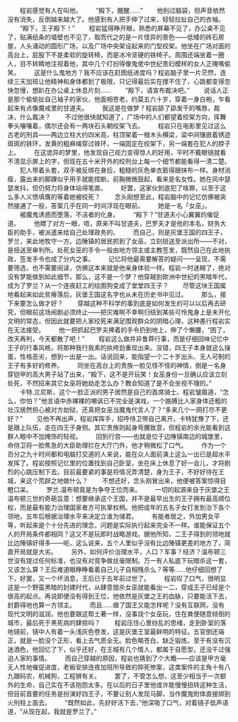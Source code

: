 　　程岩感觉有人在叫他。
　　“殿下，醒醒……”
　　他别过脑袋，但声音依然没有消失，反倒越来越大了。他感到有人把手伸了过来，轻轻拉扯自己的衣袖。
　　“殿下，王子殿下！”
　　程岩猛得睁开眼，熟悉的屏幕不见了，办公桌不见了，贴满纸条的墙壁也不见了，取而代之的是一片怪异的景色——低矮的砖石房屋，人头涌动的圆形广场，以及广场中央架设起来的门型绞架。他坐在广场对面的高台上，屁股下不是柔软的旋转椅，而是冰冷坚硬的铁椅子。周围还端坐着一圈人，目不转睛地注视着他，其中几个打扮得像鬼佬中世纪贵妇模样的女人正掩嘴偷笑。
　　这是什么鬼地方？我不应该在赶图纸进度吗？程岩脑子里一片茫然，连续三天加班让他精神和身体都到了极限，只记得最后实在撑不住了，心跳都变得忽快忽慢，想趴在办公桌上休息片刻……
　　“殿下，请宣布裁决吧。”
　　说话人正是那个偷偷扯自己袖子的家伙，他面相苍老，约莫五六十岁，穿着一身白袍，乍看起来有点像魔戒里的甘道夫。
　　我这是在做梦？程岩舔了舔发干的嘴唇，裁决，什么裁决？
　　不过他很快就知道了，广场中的人们都望着绞架方向，挥舞拳头嚷嚷着，偶尔还会有一两块石头朝绞架飞去。
　　程岩只在电影里见过这么古老的刑具——两边立柱大约四米高，柱顶架着一根木头横梁，梁中间镶嵌着锈迹斑斑的铁环，发黄的粗麻绳穿过铁环，一端固定在绞架下，另一端套在犯人的脖子上。
　　在这诡异的梦里，他发现自己视力变得惊人的好用，平时不戴眼镜就看不清显示屏上的字，但现在五十米开外的绞刑台上每一个细节都能看得一清二楚。
　　犯人带着头套，双手被反绑在身后，粗糙的灰色单衣脏得跟抹布一样。身材消瘦，露出来的脚踝似乎用手就能捏断。前胸微微鼓起，看来是名女性。她在风中瑟瑟发抖，但仍努力将身体站得笔直。
　　好罢，这家伙到底犯了啥罪，以至于这么多人义愤填膺的等着她被绞死？
　　念头刚想至此，程岩脑中的记忆仿佛被突然接通了一般，答案几乎在同一时间浮现在眼前。
　　她是一名「女巫」。
　　被魔鬼诱惑而堕落，不洁者的化身。
　　“殿下？”甘道夫小心翼翼的催促道。
　　他瞟了对方一眼，唔，原来不叫甘道夫，巴罗夫才是他的本名，财务大臣的助手，被派遣来给自己处理政务的。
　　而自己，则是灰堡王国的四王子，罗兰，来此地牧守一方。边陲镇的居民抓到了女巫，立刻扭送至派出所——不对，是扭送至审判所。处死女巫的手令一般由地方领主或主教签发，既然自己在此地执政，签发手令也成了分内之事。
　　记忆将他最需要解答的疑问一一呈现，不需要筛选，也不需要阅读，仿佛这本来就是他亲身体验一样。程岩一时迷糊了，绝对没有梦能做到如此细节，那么，这不是一个梦？他穿越到欧洲中世纪的黑暗年代，成为了罗兰？从一个连夜赶工的绘图狗变成了堂堂四王子？
　　尽管这块王国属地看起来如此贫瘠落后，灰堡王国这名字也从未在历史书中见过。
　　那么，接下来要怎么做才好？
　　穿越这种不科学的事到底是如何发生的可以以后再去研究，但眼前这场闹剧必须终止——把灾难啊不幸啊归结到某些可怜鬼身上是未开化文明的常态，但因此就要把人家绞死来满足围观群众的阴暗心理，这种愚行程岩实在无法接受。
　　他一把抓起巴罗夫捧着的手令扔到地上，伸了个懒腰，“困了，改天再判，今天都散了吧！”
　　程岩这么做并非鲁莽行事，而是仔细回味记忆中王子的行事风格，将那种我行我素的纨绔劲重现出来。没错，四王子本身就这么操蛋，性格恶劣，想到一出是一出。话说回来，能指望一个二十岁出头、无人可制的王子有多好的修养。
　　同坐在高台上的贵族一脸见怪不怪的神情，倒是一名身穿铠甲的高大男子站了出来，“殿下，这不是开玩笑！女巫身份一旦确认应该立刻处死，不然招来其它女巫将她劫走怎么办？教会知道了是不会坐视不理的。”
　　卡特.兰尼斯，这个一脸正派的男子居然是自己的首席骑士。程岩皱眉道，“怎么，你怕？”他言语中赤裸裸的嘲讽已不完全是演戏，一个胳膊比人家身体还粗的壮汉居然担心被对方劫狱，还真把女巫当魔鬼代言人了？“多来几个一网打尽不更好？”
　　见他不再出声，程岩挥挥手，招呼侍卫带自己离开。卡特犹豫了下，还是跟上队伍，走在四王子身侧。其它贵族则起身弯腰致意，但程岩的余光能看到这群人眼中不加掩饰的轻视。
　　回到行宫——也就是位于边陲镇南边的城堡里，命侍卫将一脸焦急的大臣助理拦在大厅门外，他才稍微松了口气。
　　作为一个百分之九十时间都和电脑打交道的人来说，能在众人面前演上这么一出已是超水平发挥了。程岩按照记忆里的位置找到自己卧室，坐在床上休息了好一会儿，才将剧烈的心跳压制下去。目前最要紧的事是将情况弄清楚，身为王子，不好好待在王城，来这个荒辟之地做什么？
　　不想还好，念头刚冒出来，他便被答案惊得目瞪口呆。
　　罗兰.温布顿竟是为争夺王位而来。
　　一切的起源来自于灰堡之王温布顿三世的奇葩旨意：想要继承这个王国，并不是最早出生的王子拥有最高顺位权，而是最有能力治理国家者方可执掌权柄。他把成年的五名子女打发到治下各个领地，五年后根据治理水平来决定立谁为储君。
　　有能者居之，外加男女平等，听起来是个十分先进的理念，问题是实际执行起来完全不一样。谁能保证五个人的开局条件都相同？这又不是玩即时战略游戏。据他所知，二王子得到的领地就比边陲镇好得多——呃，这么说来，五个人里似乎没有比边陲镇更差的地方了，简直开局就是大劣。
　　另外，如何评价治理水平，人口？军事？经济？温布顿三世没有提过任何标准，也没有对竞争做丝毫限制。万一有人私底下玩暗杀这一套，又该怎么算？王后难道眼睁睁看着自己儿子自相残杀么？等等……他仔细回想了下，好罢，又一个坏消息，王后已于五年前过世了。
　　程岩叹了口气，很明显这是一个野蛮黑暗的封建时代，从肆意猎杀女巫就能看出一二，穿成王子已经是个很高的起点。再说即便没有得到王位，他依然是灰堡之王的血脉，只要能活下去，封爵得地也算一方领主。
　　而且……做了国王又能怎样呢？没有互联网，没有现代文明的滋润，他也要跟这帮土著一样，没事烧个女巫玩，住在粪便随意倾倒的城市，最后死于黑死病的肆掠吗？
　　程岩压住心里纷乱的思绪，走到卧室的落地镜前，镜中人有着一头浅灰色卷发，这是灰堡王室最鲜明的特征。五官倒还端正，就是一脸没个正形，看上去气质全无。脸色略苍白，缺乏锻炼。至于有没有沉迷酒色，他回忆了下，似乎还好，在王城有几个情人，都属于自愿型，还没干过强迫人家的事情。
　　而自己穿越的原因，程岩也猜到了个大概——应该是甲方毫无人性地催促进度，老板安排连夜加班所导致的猝死惨案，这类案件的主角十有八九跟码农，机械狗，工程狮有关。
　　罢了，不管怎么想，这至少相当于一次额外的生命，自己实在不该抱怨太多。在以后的日子里他或许能慢慢扭转这种生活，但目前首要的任务是扮演好四王子，不要让别人发现马脚，当作魔鬼附体直接绑到火刑柱上面去。
　　“既然如此，先好好活下去，”他深吸了口气，对着镜子低声语道，“从现在起，我就是罗兰了。”